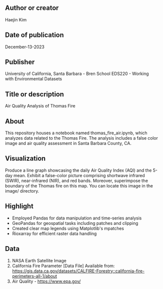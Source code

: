 ## Author or creator 
Haejin Kim

## Date of publication
December-13-2023

## Publisher  
University of California, Santa Barbara - Bren School
EDS220 - Working with Environmental Datasets

## Title or description 
Air Quality Analysis of Thomas Fire

## About
This repository houses a notebook named thomas_fire_air.ipynb, which analyzes data related to the Thomas Fire. The analysis includes a false color image and air quality assessment in Santa Barbara County, CA.

## Visualization  
Produce a line graph showcasing the daily Air Quality Index (AQI) and the 5-day mean. Exhibit a false-color picture comprising shortwave infrared (SWIR), near-infrared (NIR), and red bands. Moreover, superimpose the boundary of the Thomas fire on this map. You can locate this image in the image/ directory.


## Highlight
- Employed Pandas for data manipulation and time-series analysis
- GeoPandas for geospatial tasks including patches and clipping
- Created clear map legends using Matplotlib's mpatches
- Rioxarray for efficient raster data handling

## Data
1) NASA Earth Satellite Image 
2) California Fire Parameter [Data File] Available from: https://gis.data.ca.gov/datasets/CALFIRE-Forestry::california-fire-perimeters-all-1/about
3) Air Quality - https://www.epa.gov/

